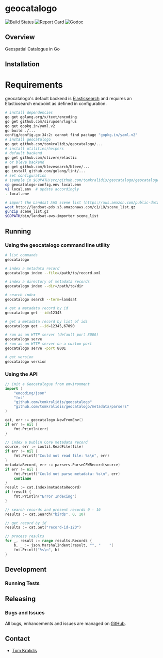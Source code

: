 # geocatalogo

[![Build Status](https://travis-ci.org/tomkralidis/geocatalogo.png)](https://travis-ci.org/tomkralidis/geocatalogo)
[![Report Card](https://goreportcard.com/badge/github.com/tomkralidis/geocatalogo)](https://goreportcard.com/report/github.com/tomkralidis/geocatalogo)
[![Godoc](http://img.shields.io/badge/godoc-reference-blue.svg?style=flat)](https://godoc.org/github.com/tomkralidis/geocatalogo)

## Overview

Geospatial Catalogue in Go

## Installation

# Requirements

geocatalogo's default backend is [Elasticsearch](https://www.elastic.co/) and
requires an Elasticsearch endpoint as defined in configuration.

```bash
# install dependencies
go get golang.org/x/text/encoding
go get github.com/sirupsen/logrus
go get gopkg.in/yaml.v2
go build ./...
config/config.go:34:2: cannot find package "gopkg.in/yaml.v2"
# install geocatalogo
go get github.com/tomkralidis/geocatalogo/...
# install utilities/helpers
# default backend
go get github.com/olivere/elastic
# or bleve backend
go get github.com/blevesearch/bleve/...
go install github.com/golang/lint/...
# set configuration
# (sample in $GOPATH/src/github.com/tomkralidis/geocatalogo/geocatalogo-config.env)
cp geocatalogo-config.env local.env
vi local.env  # update accordingly
. local.env

# import the Landsat AWS scene list (https://aws.amazon.com/public-datasets/landsat/)
wget http://landsat-pds.s3.amazonaws.com/c1/L8/scene_list.gz
gunzip scene_list.gz
$GOPATH/bin/landsat-aws-importer scene_list
```

## Running

### Using the geocatalogo command line utility

```bash
# list commands
geocatalogo

# index a metadata record
geocatalogo index --file=/path/to/record.xml

# index a directory of metadata records
geocatalogo index --dir=/path/to/dir

# search index
geocatalogo search --term=landsat

# get a metadata record by id
geocatalogo get --id=12345

# get a metadata record by list of ids
geocatalogo get --id=12345,67890

# run as an HTTP server (default port 8000)
geocatalogo serve
# run as an HTTP server on a custom port
geocatalogo serve -port 8001

# get version
geocatalogo version
```

### Using the API

```go
// init a Geocatalogue from environment
import (
	"encoding/json"
	"fmt"
	"github.com/tomkralidis/geocatalogo"
	"github.com/tomkralidis/geocatalogo/metadata/parsers"
)

cat, err := geocatalogo.NewFromEnv()
if err != nil {
	fmt.Println(err)
}

// index a Dublin Core metadata record
source, err := ioutil.ReadFile(file)
if err != nil {
	fmt.Printf("Could not read file: %s\n", err)
}
metadataRecord, err := parsers.ParseCSWRecord(source)
if err != nil {
	fmt.Printf("Could not parse metadata: %s\n", err)
	continue
}
result := cat.Index(metadataRecord)
if !result {
	fmt.Println("Error Indexing")
}

// search records and present records 0 - 10
results := cat.Search("birds", 0, 10)

// get record by id
results := cat.Get("record-id-123")

// process results
for _, result := range results.Records {
	b, _ := json.MarshalIndent(result, "", "    ")
	fmt.Printf("%s\n", b)
}
```

## Development

### Running Tests

## Releasing

### Bugs and Issues

All bugs, enhancements and issues are managed on [GitHub](https://github.com/tomkralidis/geocatalogo).

## Contact

* [Tom Kralidis](https://github.com/tomkralidis)
